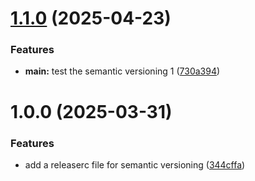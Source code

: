 # [1.1.0](https://github.com/glycerine102/versioning-test/compare/v1.0.0...v1.1.0) (2025-04-23)


### Features

* **main:** test the semantic versioning 1 ([730a394](https://github.com/glycerine102/versioning-test/commit/730a3946d6399d8da3f956675d60680350a4d0eb))

# 1.0.0 (2025-03-31)


### Features

* add a releaserc file for semantic versioning ([344cffa](https://github.com/glycerine102/versioning-test/commit/344cffa8264dd5bd8104dececabe8b53377918ec))
